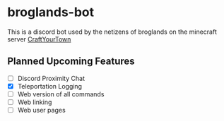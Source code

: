 # broglands-bot

This is a discord bot used by the netizens of broglands on the minecraft server [CraftYourTown](https://craftyourtown.com/) 

## Planned Upcoming Features
- [ ] Discord Proximity Chat
- [X] Teleportation Logging
- [ ] Web version of all commands
- [ ] Web linking
- [ ] Web user pages
